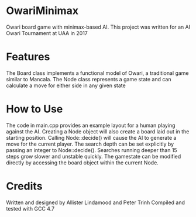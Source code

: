 # OwariMinimax
Owari board game with minimax-based AI. 
This project was written for an AI Owari Tournament at UAA in 2017

# Features
The Board class implements a functional model of Owari, a traditional game similar to Mancala.
The Node class represents a game state and can calculate a move for either side in any given state

# How to Use
The code in main.cpp provides an example layout for a human playing against the AI. 
Creating a Node object will also create a board laid out in the starting position.
Calling Node::decide() will cause the AI to generate a move for the current player.
  The search depth can be set explicitly by passing an integer to Node::decide().
  Searches running deeper than 15 steps grow slower and unstable quickly.
The gamestate can be modified directly by accessing the board object within the current Node.

# Credits
Written and designed by Allister Lindamood and Peter Trinh
Compiled and tested with GCC 4.7
